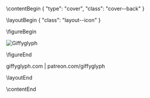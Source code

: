 \contentBegin { "type": "cover", "class": "cover--back" }

\layoutBegin { "class": "layout--icon" }

\figureBegin

![Giffyglyph](../images/giffyglyph.png "Giffyglyph")

\figureEnd

giffyglyph.com | patreon.com/giffyglyph

\layoutEnd

\contentEnd